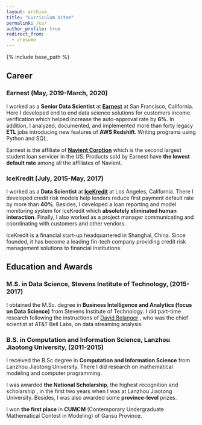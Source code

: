 ```yaml
---
layout: archive
title: "Curriculum Vitae"
permalink: /cv/
author_profile: true
redirect_from:
  - /resume
---
```


{% include base_path %}

## Career
### Earnest (May, 2019-March, 2020)
I worked as a __Senior Data Scientist__ at __[Earnest](earnest.com)__ at San
Francisco, California. Here I developed end to end data science solutions for
customers income verification which helped increase the auto-approval rate by
__6%__. In addition, I analyzed, documented, and implemented more than forty
legacy __ETL__ jobs introducing new features of __AWS Redshift__. Writing programs using
Python and SQL.

Earnest is the affiliate of __[Navient Corption](https://navient.com/)__ which
is the second largest student loan servicer in the US. Products sold by Earnest
have __the lowest default rate__ among all the affiliates of Navient.

### IceKredit (July, 2015-May, 2017)
I worked as a __Data Scientist__ at __[IceKredit](http://www.icekredit.com/)__
at Los Angeles, California. There I developed credit risk models help lenders
reduce first payment default rate by more than __40%__. Besides, I developed a
loan reporting and model monitoring system for IceKredit which __absolutely
eliminated human interaction__. Finally, I also worked as a project manager
communicating and coordinating with customers and other vendors.

IceKredit is a financial start-up headquartered in Shanghai, China. Since
founded, it has become a leading fin-tech company providing credit risk
management solutions to financial institutions.


## Education and Awards
### M.S. in Data Science, Stevens Institute of Technology, (2015-2017)
I obtained the M.Sc. degree in __Business Intelligence and Analytics (focus on
  Data Science)__ from Stevens Institute of Technology. I did part-time research
following the instructions of [David Belanger](https://www.linkedin.com/in/david-belanger-0b13362/)
, who was the chief scientist at AT&T Bell Labs, on data streaming analysis.
### B.S. in Computation and Information Science, Lanzhou Jiaotong University, (2011-2015)
I received the B.Sc degree in __Computation and Information Science__ from
Lanzhou Jiaotong University. There I did research on mathematical modeling and
computer programming.

I was awarded __the National Scholarship__, the highest recognition and
scholarship , in the first two years when I was at Lanzhou Jiaotong University.
Besides, I was also awarded some __province-level__ prizes.

I won __the first place__ in __CUMCM__ (Contemporary Undergraduate Mathematical
Contest in Modeling) of Gansu Province.
